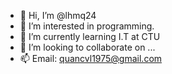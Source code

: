 - 👋 Hi, I’m @lhmq24
- 👀 I’m interested in programming.
- 🌱 I’m currently learning I.T at CTU
- 💞️ I’m looking to collaborate on ...
- 📫 Email: quancvl1975@gmail.com
<!---
lhmq24/lhmq24 is a ✨ special ✨ repository because its `README.md` (this file) appears on your GitHub profile.
You can click the Preview link to take a look at your changes.
--->
